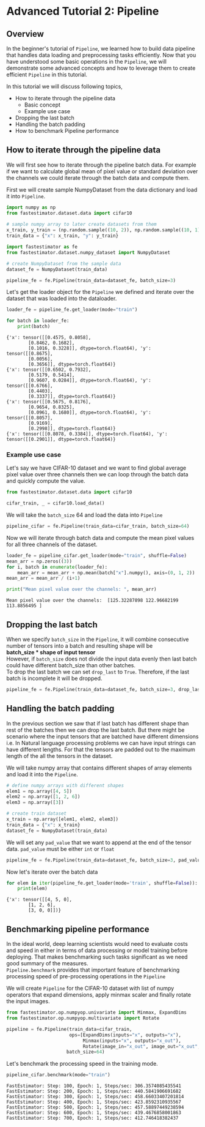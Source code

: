 # Advanced Tutorial 2: Pipeline

## Overview

In the beginner's tutorial of `Pipeline`, we learned how to build data pipeline that handles data loading and preprocessing tasks efficiently. Now that you have understood some basic operations in the `Pipeline`, we will demonstrate some advanced concepts and how to leverage them to create efficient `Pipeline` in this tutorial.

In this tutorial we will discuss following topics,

* How to iterate through the pipeline data
    * Basic concept
    * Example use case
* Dropping the last batch
* Handling the batch padding
* How to benchmark Pipeline performance

## How to iterate through the pipeline data

We will first see how to iterate through the pipeline batch data. For example if we want to calculate global mean of pixel value or standard deviation over the channels we could iterate through the batch data and compute them.

First we will create sample NumpyDataset from the data dictionary and load it into `Pipeline`.


```python
import numpy as np
from fastestimator.dataset.data import cifar10
    
# sample numpy array to later create datasets from them
x_train, y_train = (np.random.sample((10, 2)), np.random.sample((10, 1)))
train_data = {"x": x_train, "y": y_train}
```


```python
import fastestimator as fe
from fastestimator.dataset.numpy_dataset import NumpyDataset

# create NumpyDataset from the sample data
dataset_fe = NumpyDataset(train_data)

pipeline_fe = fe.Pipeline(train_data=dataset_fe, batch_size=3)
```

Let's get the loader object for the `Pipeline` we defined and iterate over the dataset that was loaded into the dataloader.


```python
loader_fe = pipeline_fe.get_loader(mode="train")

for batch in loader_fe:
    print(batch)
```

    {'x': tensor([[0.4575, 0.8058],
            [0.8462, 0.1682],
            [0.1016, 0.3228]], dtype=torch.float64), 'y': tensor([[0.8675],
            [0.0056],
            [0.3656]], dtype=torch.float64)}
    {'x': tensor([[0.6502, 0.7932],
            [0.5179, 0.5414],
            [0.9607, 0.0284]], dtype=torch.float64), 'y': tensor([[0.6766],
            [0.4403],
            [0.3337]], dtype=torch.float64)}
    {'x': tensor([[0.5675, 0.8176],
            [0.9654, 0.8325],
            [0.0961, 0.1680]], dtype=torch.float64), 'y': tensor([[0.8057],
            [0.9169],
            [0.2998]], dtype=torch.float64)}
    {'x': tensor([[0.8078, 0.3384]], dtype=torch.float64), 'y': tensor([[0.2901]], dtype=torch.float64)}


### Example use case

Let's say we have CIFAR-10 dataset and we want to find global average pixel value over three channels then we can loop through the batch data and quickly compute the value.


```python
from fastestimator.dataset.data import cifar10

cifar_train, _ = cifar10.load_data()
```

We will take the `batch_size` 64 and load the data into `Pipeline`


```python
pipeline_cifar = fe.Pipeline(train_data=cifar_train, batch_size=64)
```

Now we will iterate through batch data and compute the mean pixel values for all three channels of the dataset. 


```python
loader_fe = pipeline_cifar.get_loader(mode="train", shuffle=False)
mean_arr = np.zeros((3))
for i, batch in enumerate(loader_fe):
    mean_arr = mean_arr + np.mean(batch["x"].numpy(), axis=(0, 1, 2))
mean_arr = mean_arr / (i+1)
```


```python
print("Mean pixel value over the channels: ", mean_arr)
```

    Mean pixel value over the channels:  [125.32287898 122.96682199 113.8856495 ]


## Dropping the last batch

When we specify `batch_size` in the `Pipeline`, it will combine consecutive number of tensors into a batch and resulting shape will be <br><b>batch_size * shape of input tensor</b><br> However, if `batch_size` does not divide the input data evenly then last batch could have different batch_size than other batches.<br>
To drop the last batch we can set `drop_last` to `True`. Therefore, if the last batch is incomplete it will be dropped.


```python
pipeline_fe = fe.Pipeline(train_data=dataset_fe, batch_size=3, drop_last=True)
```

## Handling the batch padding

In the previous section we saw that if last batch has different shape than rest of the batches then we can drop the last batch. But there might be scenario where the input tensors that are batched have different dimensions i.e. In Natural language processing problems we can have input strings can have different lengths. For that the tensors are padded out to the maximum length of the all the tensors in the dataset.


We will take numpy array that contains different shapes of array elements and load it into the `Pipeline`.


```python
# define numpy arrays with different shapes
elem1 = np.array([4, 5])
elem2 = np.array([1, 2, 6])
elem3 = np.array([3])

# create train dataset
x_train = np.array([elem1, elem2, elem3])
train_data = {"x": x_train}
dataset_fe = NumpyDataset(train_data)
```

We will set any `pad_value` that we want to append at the end of the tensor data. `pad_value` must be either `int` or `float`


```python
pipeline_fe = fe.Pipeline(train_data=dataset_fe, batch_size=3, pad_value=0)
```

Now let's iterate over the batch data


```python
for elem in iter(pipeline_fe.get_loader(mode='train', shuffle=False)):
    print(elem)
```

    {'x': tensor([[4, 5, 0],
            [1, 2, 6],
            [3, 0, 0]])}


## Benchmarking pipeline performance

In the ideal world, deep learning scientists would need to evaluate costs and speed in either in terms of data processing or model training before deploying. That makes benchmarking such tasks significant as we need good summary of the measures.<br>
`Pipeline.benchmark` provides that important feature of benchmarking processing speed of pre-processing operations in the `Pipeline`

We will create `Pipeline` for the CIFAR-10 dataset with list of numpy operators that expand dimensions, apply minmax scaler and finally rotate the input images. 


```python
from fastestimator.op.numpyop.univariate import Minmax, ExpandDims
from fastestimator.op.numpyop.multivariate import Rotate

pipeline = fe.Pipeline(train_data=cifar_train,
                       ops=[ExpandDims(inputs="x", outputs="x"),
                            Minmax(inputs="x", outputs="x_out"),
                            Rotate(image_in="x_out", image_out="x_out", limit=180)],
                      batch_size=64)
```

Let's benchmark the processing speed in the training mode.


```python
pipeline_cifar.benchmark(mode="train")
```

    FastEstimator: Step: 100, Epoch: 1, Steps/sec: 306.3574085435541
    FastEstimator: Step: 200, Epoch: 1, Steps/sec: 440.5841906691682
    FastEstimator: Step: 300, Epoch: 1, Steps/sec: 458.66033407201814
    FastEstimator: Step: 400, Epoch: 1, Steps/sec: 423.8592310935567
    FastEstimator: Step: 500, Epoch: 1, Steps/sec: 457.58897449238594
    FastEstimator: Step: 600, Epoch: 1, Steps/sec: 439.4676858001863
    FastEstimator: Step: 700, Epoch: 1, Steps/sec: 412.746418382437

